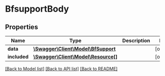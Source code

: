 # BfsupportBody

## Properties
Name | Type | Description | Notes
------------ | ------------- | ------------- | -------------
**data** | [**\Swagger\Client\Model\BfSupport**](BfSupport.md) |  | [optional] 
**included** | [**\Swagger\Client\Model\Resource[]**](Resource.md) |  | [optional] 

[[Back to Model list]](../../README.md#documentation-for-models) [[Back to API list]](../../README.md#documentation-for-api-endpoints) [[Back to README]](../../README.md)

